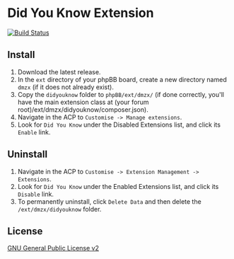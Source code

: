 # Did You Know Extension

[![Build Status](https://travis-ci.org/dmzx/Did-You-Know.svg?branch=master)](https://travis-ci.org/dmzx/Did-You-Know)

## Install
1. Download the latest release.
2. In the `ext` directory of your phpBB board, create a new directory named `dmzx` (if it does not already exist).
3. Copy the `didyouknow` folder to `phpBB/ext/dmzx/` (if done correctly, you'll have the main extension class at (your forum root)/ext/dmzx/didyouknow/composer.json).
4. Navigate in the ACP to `Customise -> Manage extensions`.
5. Look for `Did You Know` under the Disabled Extensions list, and click its `Enable` link.

## Uninstall
1. Navigate in the ACP to `Customise -> Extension Management -> Extensions`.
2. Look for `Did You Know` under the Enabled Extensions list, and click its `Disable` link.
3. To permanently uninstall, click `Delete Data` and then delete the `/ext/dmzx/didyouknow` folder.

## License
[GNU General Public License v2](http://opensource.org/licenses/GPL-2.0)
